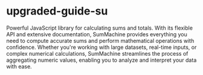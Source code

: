 # upgraded-guide-su

Powerful JavaScript library for calculating sums and totals. With its flexible API and extensive documentation, SumMachine provides everything you need to compute accurate sums and perform mathematical operations with confidence. Whether you're working with large datasets, real-time inputs, or complex numerical calculations, SumMachine streamlines the process of aggregating numeric values, enabling you to analyze and interpret your data with ease.